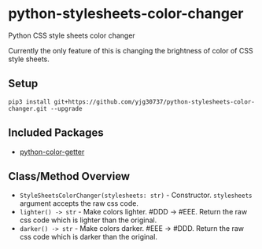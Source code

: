 # python-stylesheets-color-changer
Python CSS style sheets color changer

Currently the only feature of this is changing the brightness of color of CSS style sheets.

## Setup
```pip3 install git+https://github.com/yjg30737/python-stylesheets-color-changer.git --upgrade```

## Included Packages
* <a href="https://github.com/yjg30737/python-color-getter.git">python-color-getter</a>

## Class/Method Overview
* ```StyleSheetsColorChanger(stylesheets: str)``` - Constructor. ```stylesheets``` argument accepts the raw css code.
* ```lighter() -> str``` - Make colors lighter. #DDD -> #EEE. Return the raw css code which is lighter than the original.
* ```darker() -> str``` - Make colors darker. #EEE -> #DDD. Return the raw css code which is darker than the original.
